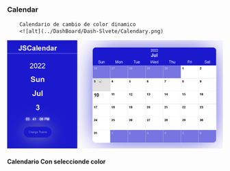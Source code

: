 ### Calendar
        Calendario de cambio de color dinamico
        <![alt](../DashBoard/Dash-Slvete/Calendary.png)
<img src='./Dash-Slvete/Calendary.png'>

#### Calendario Con seleccionde color 